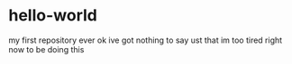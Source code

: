 # hello-world
my first repository ever
ok ive got nothing to say ust that im too tired right now to be doing this

